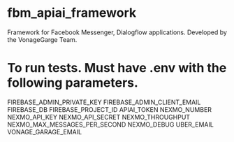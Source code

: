 # fbm_apiai_framework

Framework for Facebook Messenger, Dialogflow applications. Developed by the VonageGarge Team.

# To run tests. Must have .env with the following parameters.

FIREBASE_ADMIN_PRIVATE_KEY
FIREBASE_ADMIN_CLIENT_EMAIL
FIREBASE_DB
FIREBASE_PROJECT_ID
APIAI_TOKEN
NEXMO_NUMBER
NEXMO_API_KEY
NEXMO_API_SECRET
NEXMO_THROUGHPUT
NEXMO_MAX_MESSAGES_PER_SECOND
NEXMO_DEBUG
UBER_EMAIL
VONAGE_GARAGE_EMAIL
